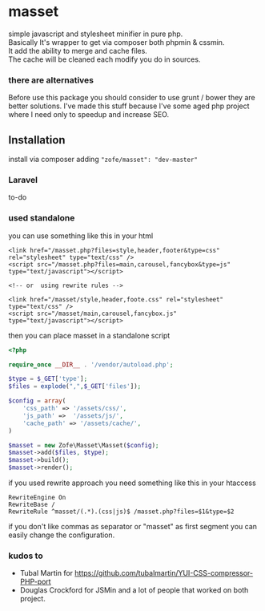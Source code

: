 masset
============

simple javascript and stylesheet minifier in pure php.  
Basically It's wrapper to get via composer both phpmin & cssmin.  
It add the ability to merge and cache files.  
The cache will be cleaned each modify you do in sources.

### there are alternatives
Before use this package you should consider to use grunt / bower
they are better solutions.
I've made this stuff because I've some aged php project where I need only to speedup and increase SEO.


## Installation

install via composer adding ```"zofe/masset": "dev-master"```

### Laravel 

to-do


### used standalone

you can use something like this in your html

    <link href="/masset.php?files=style,header,footer&type=css" rel="stylesheet" type="text/css" />
    <script src="/masset.php?files=main,carousel,fancybox&type=js" type="text/javascript"></script>
    
    <!-- or  using rewrite rules -->
    
    <link href="/masset/style,header,foote.css" rel="stylesheet" type="text/css" />
    <script src="/masset/main,carousel,fancybox.js" type="text/javascript"></script>
    
then you can place masset in a standalone script
```php
<?php

require_once __DIR__ . '/vendor/autoload.php';

$type = $_GET['type'];
$files = explode(",",$_GET['files']);

$config = array(
    'css_path' => '/assets/css/',
    'js_path' =>  '/assets/js/',
    'cache_path' => '/assets/cache/',
)

$masset = new Zofe\Masset\Masset($config);
$masset->add($files, $type);
$masset->build();
$masset->render();


```

if you used rewrite approach you need something like this in your htaccess 

    RewriteEngine On
    RewriteBase /
    RewriteRule ^masset/(.*).(css|js)$ /masset.php?files=$1&type=$2
    
if you don't like commas as separator or "masset" as first segment you can easily change the configuration.



### kudos to 
- Tubal Martin for https://github.com/tubalmartin/YUI-CSS-compressor-PHP-port
- Douglas Crockford for JSMin
and a lot of people that worked on both project.
 
